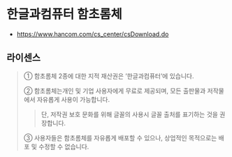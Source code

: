 # 한글과컴퓨터 함초롬체
* https://www.hancom.com/cs_center/csDownload.do

## 라이센스
> ① 함초롬체 2종에 대한 지적 재산권은 ’한글과컴퓨터’에 있습니다.
>
> ② 함초롬체는개인 및 기업 사용자에게 무료로 제공되며, 모든 출판물과 저작물에서 자유롭게 사용이 가능합니다.
>> 단, 저작권 보호 문화를 위해 글꼴의 사용시 글꼴 출처를 표기하는 것을 권장합니다.
>
> ③ 사용자들은 함초롬체를 자유롭게 배포할 수 있으나, 상업적인 목적으로는 배포 및 수정할 수 없습니다.
